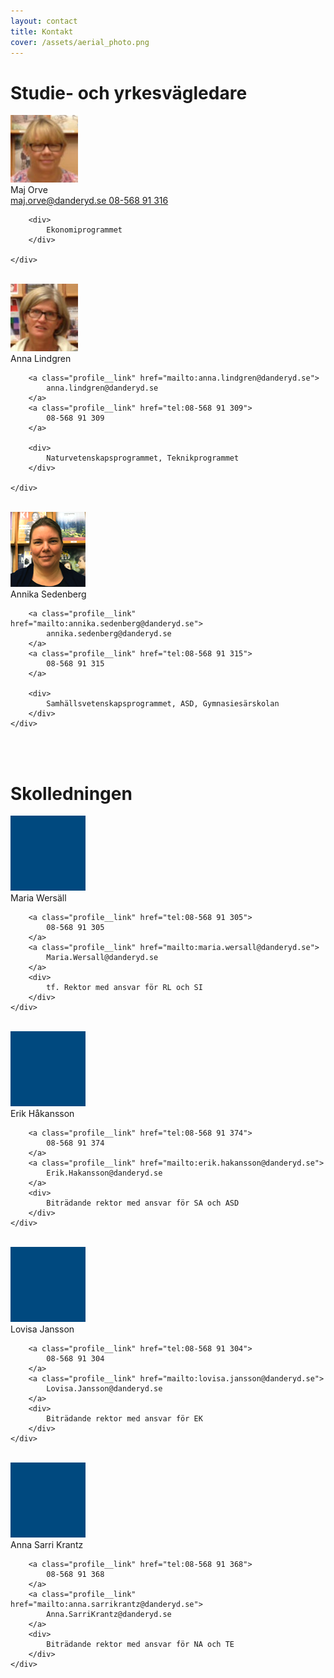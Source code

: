 ```yaml
---
layout: contact
title: Kontakt
cover: /assets/aerial_photo.png
---
```


# Studie- och yrkesvägledare


<div class="profile">
	<img class="profile__image" src="/assets/orve.png" alt="Maj Orve">
	<div class="profile__info">
		<div class="profile__title">Maj Orve</div>
		<a class="profile__link" href="mailto:maj.orve@danderyd.se">
			maj.orve@danderyd.se
		</a>
		<a class="profile__link" href="tel:08-568 91 316">
			08-568 91 316
		</a>

		<div>
			Ekonomiprogrammet
		</div>

	</div>
</div>

<br>

<div class="profile">
	<img class="profile__image" src="/assets/lindgren.png" alt="Anna Lindgren">
	<div class="profile__info">
		<div class="profile__title">Anna Lindgren</div>

		<a class="profile__link" href="mailto:anna.lindgren@danderyd.se">
			anna.lindgren@danderyd.se
		</a>
		<a class="profile__link" href="tel:08-568 91 309">
			08-568 91 309
		</a>

		<div>
			Naturvetenskapsprogrammet, Teknikprogrammet
		</div>

	</div>
</div>

<br>

<div class="profile">
	<img class="profile__image" src="/assets/annika.png" alt="Annika Sedenberg">
	<div class="profile__info">
		<div class="profile__title">Annika Sedenberg</div>

		<a class="profile__link" href="mailto:annika.sedenberg@danderyd.se">
			annika.sedenberg@danderyd.se
		</a>
		<a class="profile__link" href="tel:08-568 91 315">
			08-568 91 315
		</a>

		<div>
			Samhällsvetenskapsprogrammet, ASD, Gymnasiesärskolan
		</div>
	</div>
</div>

<br>
<br>

# Skolledningen

<div class="profile">
	<img class="profile__image" src="/assets/bluedot.png" alt="blue">
	<div class="profile__info">
		<div class="profile__title">Maria Wersäll</div>
		
		<a class="profile__link" href="tel:08-568 91 305">
			08-568 91 305
		</a>
		<a class="profile__link" href="mailto:maria.wersall@danderyd.se">
			Maria.Wersall@danderyd.se
		</a>
		<div>
			tf. Rektor med ansvar för RL och SI
		</div>
	</div>

<br>

<div class="profile">
	<img class="profile__image" src="/assets/bluedot.png" alt="blue">
	<div class="profile__info">
		<div class="profile__title">Erik Håkansson</div>
		
		<a class="profile__link" href="tel:08-568 91 374">
			08-568 91 374
		</a>
		<a class="profile__link" href="mailto:erik.hakansson@danderyd.se">
			Erik.Hakansson@danderyd.se
		</a>
		<div>
			Biträdande rektor med ansvar för SA och ASD
		</div>
	</div>
</div>

<br>

<div class="profile">
	<img class="profile__image" src="/assets/bluedot.png" alt="blue">
	<div class="profile__info">
		<div class="profile__title">Lovisa Jansson</div>
		
		<a class="profile__link" href="tel:08-568 91 304">
			08-568 91 304
		</a>
		<a class="profile__link" href="mailto:lovisa.jansson@danderyd.se">
			Lovisa.Jansson@danderyd.se
		</a>
		<div>
			Biträdande rektor med ansvar för EK
		</div>
	</div>
</div>

<br>

<div class="profile">
	<img class="profile__image" src="/assets/bluedot.png" alt="blue">
	<div class="profile__info">
		<div class="profile__title">Anna Sarri Krantz</div>
		
		<a class="profile__link" href="tel:08-568 91 368">
			08-568 91 368
		</a>
		<a class="profile__link" href="mailto:anna.sarrikrantz@danderyd.se">
			Anna.SarriKrantz@danderyd.se
		</a>
		<div>
			Biträdande rektor med ansvar för NA och TE
		</div>
	</div>
</div>
